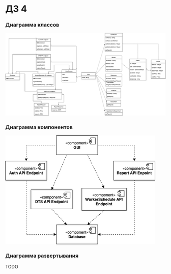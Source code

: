 # ДЗ 4

### Диаграмма классов
![](diagrams/class-diagram.png)

### Диаграмма компонентов
![](diagrams/components-diagram.png)

### Диаграмма развертывания
TODO